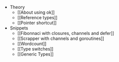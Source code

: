 - Theory
	- [[About using ok]]
	- [[Reference types]]
	- [[Pointer shortcut]]
- Snippets
	- [[Fibonnaci with closures, channels and defer]]
	- [[Scrapper with channels and goroutines]]
	- [[Wordcount]]
	- [[Type switches]]
	- [[Generic Types]]